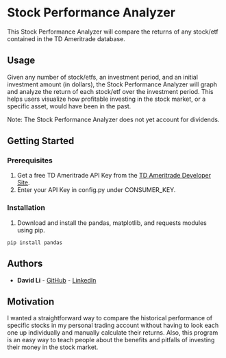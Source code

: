 # Stock Performance Analyzer

This Stock Performance Analyzer will compare the returns of any stock/etf contained in the TD Ameritrade database.

## Usage

Given any number of stock/etfs, an investment period, and an initial investment amount (in dollars), the Stock Performance Analyzer will graph and analyze the return of each stock/etf over the investment period. This helps users visualize how profitable investing in the stock market, or a specific asset, would have been in the past.

Note: The Stock Performance Analyzer does not yet account for dividends.

## Getting Started

### Prerequisites

1. Get a free TD Ameritrade API Key from the [TD Ameritrade Developer Site](https://developer.tdameritrade.com/content/getting-started#createAccount).
2. Enter your API Key in config.py under CONSUMER_KEY.

### Installation

1. Download and install the pandas, matplotlib, and requests modules using pip.
```
pip install pandas
```

## Authors

* **David Li** - [GitHub](https://github.com/lidav953) - [LinkedIn](https://www.linkedin.com/in/davidli1996/)

## Motivation

I wanted a straightforward way to compare the historical performance of specific stocks in my personal trading account without having to look each one up individually and manually calculate their returns. Also, this program is an easy way to teach people about the benefits and pitfalls of investing their money in the stock market.